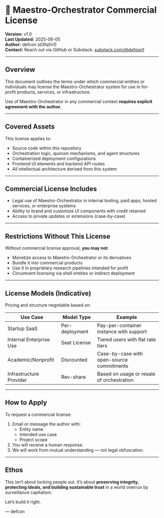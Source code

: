 
# 💼 Maestro-Orchestrator Commercial License

**Version:** v1.0  
**Last Updated:** 2025-06-05  
**Author:** defcon (d3fq0n1)  
**Contact:** Reach out via GitHub or Substack: [substack.com/@defqon1](https://substack.com/@defqon1)

---

## Overview

This document outlines the terms under which commercial entities or individuals may license the Maestro-Orchestrator system for use in for-profit products, services, or infrastructure.

Use of Maestro-Orchestrator in any commercial context **requires explicit agreement with the author.**

---

## Covered Assets

This license applies to:

- Source code within this repository
- Orchestration logic, quorum mechanisms, and agent structures
- Containerized deployment configurations
- Frontend UI elements and backend API routes
- All intellectual architecture derived from this system

---

## Commercial License Includes

- Legal use of Maestro-Orchestrator in internal tooling, paid apps, hosted services, or enterprise systems
- Ability to brand and customize UI components with credit retained
- Access to private updates or extensions (case-by-case)

---

## Restrictions Without This License

Without commercial license approval, **you may not**:

- Monetize access to Maestro-Orchestrator or its derivatives
- Bundle it into commercial products
- Use it in proprietary research pipelines intended for profit
- Circumvent licensing via shell entities or indirect deployment

---

## License Models (Indicative)

Pricing and structure negotiable based on:

| Use Case                | Model Type       | Example                                     |
|-------------------------|------------------|---------------------------------------------|
| Startup SaaS            | Per-deployment   | Pay-per-container instance with support     |
| Internal Enterprise Use | Seat License     | Tiered users with flat rate tiers           |
| Academic/Nonprofit      | Discounted       | Case-by-case with open-source commitments   |
| Infrastructure Provider | Rev-share        | Based on usage or resale of orchestration   |

---

## How to Apply

To request a commercial license:

1. Email or message the author with:
   - Entity name
   - Intended use case
   - Project scope
2. You will receive a human response.
3. We will work from mutual understanding — not legal obfuscation.

---

## Ethos

This isn’t about locking people out. It’s about **preserving integrity, protecting ideals, and building sustainable trust** in a world overrun by surveillance capitalism.

Let’s build it right.

— defcon
